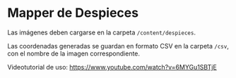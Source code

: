 # Mapper de Despieces

Las imágenes deben cargarse en la carpeta <code>/content/despieces</code>.

Las coordenadas generadas se guardan en formato CSV en la carpeta <code>/csv</code>, con el nombre de la imagen correspondiente.

Videotutorial de uso: https://www.youtube.com/watch?v=6MYGu1SBTjE
